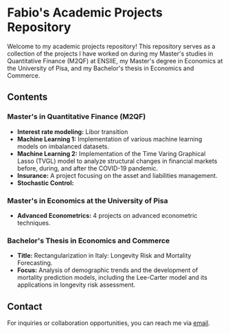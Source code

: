 # Fabio's Academic Projects Repository

Welcome to my academic projects repository! This repository serves as a collection of the projects I have worked on during my Master's studies in Quantitative Finance (M2QF) at ENSIIE,
my Master's degree in Economics at the University of Pisa, and my Bachelor's thesis in Economics and Commerce. 

## Contents

### Master's in Quantitative Finance (M2QF)
- **Interest rate modeling:** Libor transition
- **Machine Learning 1:** Implementation of various machine learning models on imbalanced datasets.
- **Machine Learning 2:** Implementation of the Time Varing Graphical Lasso (TVGL) model to analyze structural changes in financial markets before, during, and after the COVID-19 pandemic.
- **Insurance:** A project focusing on the asset and liabilities management.
- **Stochastic Control:**


### Master's in Economics at the University of Pisa
- **Advanced Econometrics:** 4 projects on advanced econometric techniques.

### Bachelor's Thesis in Economics and Commerce
- **Title:** Rectangularization in Italy: Longevity Risk and Mortality Forecasting.
- **Focus:** Analysis of demographic trends and the development of mortality prediction models, including the Lee-Carter model and its applications in longevity risk assessment.

## Contact
For inquiries or collaboration opportunities, you can reach me via [email](fabiomarcaurelio@outlook.it).
 
